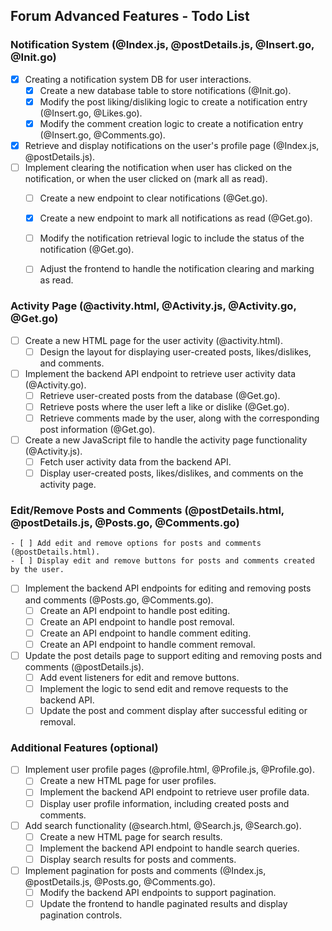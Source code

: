 ## Forum Advanced Features - Todo List

### Notification System (@Index.js, @postDetails.js, @Insert.go, @Init.go)
- [X] Creating a notification system DB for user interactions. 
    - [X] Create a new database table to store notifications (@Init.go).
    - [X] Modify the post liking/disliking logic to create a notification entry (@Insert.go, @Likes.go).
    - [X] Modify the comment creation logic to create a notification entry (@Insert.go, @Comments.go).
- [X] Retrieve and display notifications on the user's profile page (@Index.js, @postDetails.js).
- [ ] Implement clearing the notification when user has clicked on the notification, or when the user clicked on (mark all as read).
    - [ ] Create a new endpoint to clear notifications (@Get.go). 
    - [X] Create a new endpoint to mark all notifications as read (@Get.go).
    - [ ] Modify the notification retrieval logic to include the status of the notification (@Get.go).
    - [ ] Adjust the frontend to handle the notification clearing and marking as read.


### Activity Page (@activity.html, @Activity.js, @Activity.go, @Get.go)
- [ ] Create a new HTML page for the user activity (@activity.html).
    - [ ] Design the layout for displaying user-created posts, likes/dislikes, and comments.
- [ ] Implement the backend API endpoint to retrieve user activity data (@Activity.go).
    - [ ] Retrieve user-created posts from the database (@Get.go).
    - [ ] Retrieve posts where the user left a like or dislike (@Get.go).
    - [ ] Retrieve comments made by the user, along with the corresponding post information (@Get.go).
- [ ] Create a new JavaScript file to handle the activity page functionality (@Activity.js).
    - [ ] Fetch user activity data from the backend API.
    - [ ] Display user-created posts, likes/dislikes, and comments on the activity page.

### Edit/Remove Posts and Comments (@postDetails.html, @postDetails.js, @Posts.go, @Comments.go)
    - [ ] Add edit and remove options for posts and comments (@postDetails.html).
    - [ ] Display edit and remove buttons for posts and comments created by the user.
- [ ] Implement the backend API endpoints for editing and removing posts and comments (@Posts.go, @Comments.go).
    - [ ] Create an API endpoint to handle post editing.
    - [ ] Create an API endpoint to handle post removal.
    - [ ] Create an API endpoint to handle comment editing.
    - [ ] Create an API endpoint to handle comment removal.
- [ ] Update the post details page to support editing and removing posts and comments (@postDetails.js).
    - [ ] Add event listeners for edit and remove buttons.
    - [ ] Implement the logic to send edit and remove requests to the backend API.
    - [ ] Update the post and comment display after successful editing or removal.

### Additional Features (optional)
- [ ] Implement user profile pages (@profile.html, @Profile.js, @Profile.go).
    - [ ] Create a new HTML page for user profiles.
    - [ ] Implement the backend API endpoint to retrieve user profile data.
    - [ ] Display user profile information, including created posts and comments.
- [ ] Add search functionality (@search.html, @Search.js, @Search.go).
    - [ ] Create a new HTML page for search results.
    - [ ] Implement the backend API endpoint to handle search queries.
    - [ ] Display search results for posts and comments.
- [ ] Implement pagination for posts and comments (@Index.js, @postDetails.js, @Posts.go, @Comments.go).
    - [ ] Modify the backend API endpoints to support pagination.
    - [ ] Update the frontend to handle paginated results and display pagination controls.
